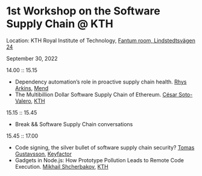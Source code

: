 # 1st Workshop on the Software Supply Chain @ KTH

Location: KTH Royal Institute of Technology, [Fantum room, Lindstedtsvägen 24](https://www.kth.se/places/room/id/c9ec01ab-b536-4be6-b82a-0d52ddadb2e6)

September 30, 2022

14.00 :: 15.15
- Dependency automation’s role in proactive supply chain health. [Rhys Arkins](https://www.linkedin.com/in/rhys-arkins-5a643a/), [Mend](https://www.mend.io/)
- The Multibillion Dollar Software Supply Chain of Ethereum. [César Soto-Valero](https://www.cesarsotovalero.net/), [KTH](https://www.kth.se/)

15.15 :: 15.45
- Break && Software Supply Chain conversations

15.45 :: 17.00
- Code signing, the silver bullet of software supply chain security? [Tomas Gustavsson](https://www.linkedin.com/in/tgustavsson/), [Keyfactor](https://www.keyfactor.com/)
- Gadgets in Node.js: How Prototype Pollution Leads to Remote Code Execution. [Mikhail Shcherbakov](https://www.kth.se/profile/mshc/), [KTH](https://www.kth.se/)
